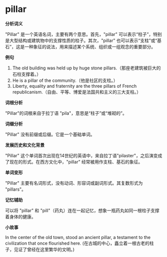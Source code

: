 # pillar

**分析词义**

  

"Pillar" 是一个英语名词，主要有两个意思。首先，"pillar" 可以表示“柱子”，特别是大型结构或建筑物中的支撑性质的柱子。其次，"pillar" 也可以表示“支柱”或“基石”，这是一种象征的说法，用来描述某个系统、组织或一组观念的重要部分。

  

**例句**

  

1.  The old building was held up by huge stone pillars.（那座老建筑被巨大的石柱支撑着。）
2.  He is a pillar of the community.（他是社区的支柱。）
3.  Liberty, equality and fraternity are the three pillars of French republicanism.（自由、平等、博爱是法国共和主义的三大支柱。）

  

**词根分析**

  

"Pillar"的词根来自于拉丁语 "pila"，意思是“柱子”或“堆砌的”。

  

**词缀分析**

  

"Pillar" 没有前缀或后缀。它是一个基础单词。

  

**发展历史和文化背景**

  

"Pillar" 这个单词首次出现在14世纪的英语中，来自拉丁语"pilaster"，之后演变成了现在的形式。在西方文化中，"pillar" 经常被用作支柱、基石的象征。

  

**单词变形**

  

"Pillar" 主要有名词形式，没有动词、形容词或副词形式。其复数形式为 "pillars"。

  

**记忆辅助**

  

可以将 "pillar" 和 "pill"（药丸）连在一起记忆，想象一瓶药丸如同一根柱子支撑着身体的健康。

  

**小故事**

  

In the center of the old town, stood an ancient pillar, a testament to the civilization that once flourished here. (在古城的中心，矗立着一根古老的柱子，见证了曾经在这里繁华的文明。)

